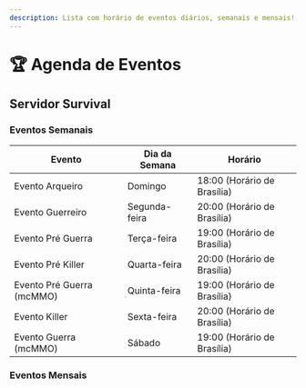 ```yaml
---
description: Lista com horário de eventos diários, semanais e mensais!
---
```


# 🏆 Agenda de Eventos

## Servidor Survival

### Eventos Semanais <a href="#eventos-semanais" id="eventos-semanais"></a>

| Evento                    | Dia da Semana | Horário                     |
| ------------------------- | ------------- | --------------------------- |
| Evento Arqueiro           | Domingo       | 18:00 (Horário de Brasília) |
| Evento Guerreiro          | Segunda-feira | 20:00 (Horário de Brasília) |
| Evento Pré Guerra         | Terça-feira   | 19:00 (Horário de Brasília) |
| Evento Pré Killer         | Quarta-feira  | 20:00 (Horário de Brasília) |
| Evento Pré Guerra (mcMMO) | Quinta-feira  | 19:00 (Horário de Brasília) |
| Evento Killer             | Sexta-feira   | 20:00 (Horário de Brasília) |
| Evento Guerra (mcMMO)     | Sábado        | 19:00 (Horário de Brasília) |

### Eventos Mensais
